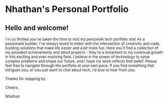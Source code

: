 # Nhathan's Personal Portfolio 
## Hello and welcome!

<sub> I'm so thrilled you've taken the time to visit my personalk tech portfolio site! As a passionate builder, I've always loved to tinker with the intersection of creativity and code, building solutions that make life easier and a bit more fun. Here you'll find a collection of my proudest achievements and latest projects - they're a testament to my continual growth in this exciting and ever-evolving field. I believe in the power of technology to solve complex problems and shape our future, and I hope my work reflects that belief. Please feel free to navigate through the portfolio at your own pace. If you find something that intrigues you, or you just want to chat about tech, I'd love to hear from you. </sub>

<sub> Thanks for stopping by.</sub>

<sub> Cheers, </sub>

<sub>Nhathan </sub>
